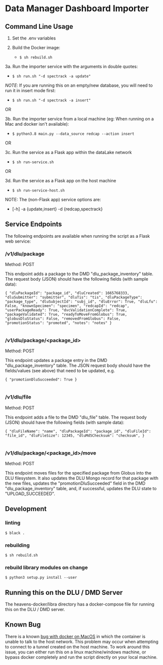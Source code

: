 # Data Manager Dashboard Importer 

## Command Line Usage

1. Set the .env variables

2. Build the Docker image: 
   - `$ sh rebuild.sh`

3a. Run the importer service with the arguments in double quotes:
   - `$ sh run.sh "-d spectrack -a update"`

*NOTE*: If you are running this on an empty/new database, you will need to run it in insert mode first:
   - `$ sh run.sh "-d spectrack -a insert"`

OR

3b. Run the importer service from a local machine (eg: When running on a Mac and docker isn't available):
   - `$ python3.8 main.py --data_source redcap --action insert`

OR

3c. Run the service as a Flask app within the dataLake network
   - `$ sh run-service.sh`

OR

3d. Run the service as a Flask app on the host machine
   - `$ sh run-service-host.sh`


NOTE: The (non-Flask app) service options are:
   - [-h] -a {update,insert} -d {redcap,spectrack}

## Service Endpoints

The following endpoints are available when running the script as a Flask web service:

### /v1/dlu/package
Method: POST

This endpoint adds a package to the DMD "dlu_package_inventory" table. The request body (JSON) should have the following fields (with sample data):

`{
   "dluPackageId": "package_id",
   "dluCreated": 1665768333,
   "dluSubmitter": "submitter",
   "dluTis": "tis",
   "dluPackageType": "package_type",
   "dluSubjectId": "subj_id",
   "dluError": True,
   "dluLfu": False,
   "knownSpecimen": "specimen",
   "redcapId": "redcap",
   "userPackageReady": True,
   "dvcValidationComplete": True,
   "packageValidated": True,
   "readyToMoveFromGlobus": True,
   "globusDluStatus": False,
   "removedFromGlobus": False,
   "promotionStatus": "promoted",
   "notes": "notes"
}`  
&nbsp;  
### /v1/dlu/package/<package_id>

Method: POST

This endpoint updates a package entry in the DMD "dlu_package_inventory" table. The JSON request body should have the fields/values (see above) that need to be updated, e.g. 

`{
   "promotionDluSucceeded": True
}`  
&nbsp;  
### /v1/dlu/file

Method: POST

This endpoint adds a file to the DMD "dlu_file" table. The request body (JSON) should have the following fields (with sample data):

`{
   "dluFileName": "name",
   "dluPackageId": "package_id",
   "dluFileId": "file_id",
   "dluFileSize": 12345,
   "dluMd5Checksum": "checksum",
}`  
&nbsp;  
### /v1/dlu/package/<package_id>/move

Method: POST

This endpoint moves files for the specified package from Globus into the DLU filesystem. It also updates the DLU Mongo record for that package with the new files, updates the "promotionDluSucceeded" field in the DMD "dlu_package_inventory" table, and, if successful, updates the DLU state to "UPLOAD_SUCCEEDED". 


## Development

### linting
`$ black .`

### rebuilding
`$ sh rebuild.sh`

### rebuild library modules on change
`$ python3 setup.py install --user`

## Running this on the DLU / DMD Server
The heavens-docker/libra directory has a docker-compose file for running this on the DLU / DMD server. 

## Known Bug
There is a known [bug with docker on MacOS](https://github.com/docker/for-mac/issues/2670) in which the container is unable to talk to the host network. This problem may occur when attempting to connect to a tunnel created on the host machine. To work around this issue, you can either run this on a linux machine/windows machine, or bypass docker completely and run the script directly on your local machine.

